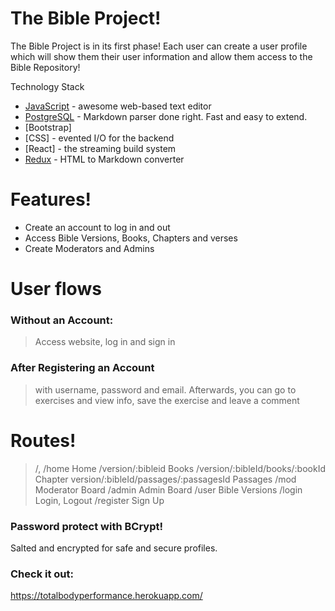 # The Bible Project!

The Bible Project is in its first phase! Each user can create a user profile
which will show them their user information and allow them access to the Bible
Repository!

Technology Stack

* [JavaScript] - awesome web-based text editor
* [PostgreSQL] - Markdown parser done right. Fast and easy to extend.
* [Bootstrap]
* [CSS] - evented I/O for the backend
* [React] - the streaming build system
* [Redux](https://breakdance.github.io/breakdance/) - HTML to Markdown converter

# Features!

  - Create an account to log in and out
  - Access Bible Versions, Books, Chapters and verses
  - Create Moderators and Admins



# User flows
### Without an Account:
 
> Access website, log in and sign in

### After Registering an Account

 > with username, password and email.
 > Afterwards, you can go to exercises and view info,
 > save the exercise and leave a comment

# Routes!

> /, /home Home
> /version/:bibleid Books
> /version/:bibleId/books/:bookId Chapter
> version/:bibleId/passages/:passagesId Passages
> /mod Moderator Board
> /admin Admin Board
> /user Bible Versions
> /login Login, Logout
> /register Sign Up


### Password protect with BCrypt!
Salted and encrypted for safe and secure profiles.



### Check it out:
https://totalbodyperformance.herokuapp.com/




   [JavaScript]: <http://javascript.com>
   [Twitter Bootstrap]: <http://twitter.github.com/bootstrap/>
   [PostGreSQL]: <http://postgresql.org>
   [Flask]: <http://flask.palletsprojects.com>
   [Python]: <http://python.org>
   [HTML5]: <http://html.com>
